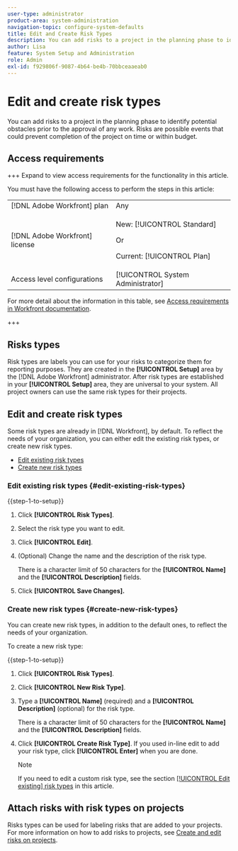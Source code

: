 ```yaml
---
user-type: administrator
product-area: system-administration
navigation-topic: configure-system-defaults
title: Edit and Create Risk Types
description: You can add risks to a project in the planning phase to identify potential obstacles prior to the approval of any work. Risks are possible events that could prevent completion of the project on time or within budget.
author: Lisa
feature: System Setup and Administration
role: Admin
exl-id: f929806f-9087-4b64-be4b-70bbceaaeab0
---
```

# Edit and create risk types

<!--DON'T DELETE, DRAFT OR HIDE THIS ARTICLE. IT IS LINKED TO THE PRODUCT, THROUGH THE CONTEXT SENSITIVE HELP LINKS.-->

You can add risks to a project in the planning phase to identify potential obstacles prior to the approval of any work. Risks are possible events that could prevent completion of the project on time or within budget.

## Access requirements

+++ Expand to view access requirements for the functionality in this article.

You must have the following access to perform the steps in this article:

<table style="table-layout:auto"> 
 <col> 
 <col> 
 <tbody> 
  <tr> 
   <td role="rowheader">[!DNL Adobe Workfront] plan</td> 
   <td>Any</td> 
  </tr> 
  <tr> 
   <td role="rowheader">[!DNL Adobe Workfront] license</td> 
   <td><p>New: [!UICONTROL Standard]</p>
   Or
   <p>Current: [!UICONTROL Plan]</p>
   </td> 
  </tr> 
  <tr> 
   <td role="rowheader">Access level configurations</td> 
   <td>[!UICONTROL System Administrator]</td>
  </tr> 
 </tbody> 
</table>

For more detail about the information in this table, see [Access requirements in Workfront documentation](/help/quicksilver/administration-and-setup/add-users/access-levels-and-object-permissions/access-level-requirements-in-documentation.md).

+++

## Risks types

Risk types are labels you can use for your risks to categorize them for reporting purposes. They are created in the **[!UICONTROL Setup]** area by the [!DNL Adobe Workfront] administrator. After risk types are established in your **[!UICONTROL Setup]** area, they are universal to your system. All project owners can use the same risk types for their projects.

## Edit and create risk types

Some risk types are already in [!DNL Workfront], by default. To reflect the needs of your organization, you can either edit the existing risk types, or create new risk types.

* [Edit existing risk types](#edit-existing-risk-types)
* [Create new risk types](#create-new-risk-types)

### Edit existing risk types {#edit-existing-risk-types}

{{step-1-to-setup}}

1. Click **[!UICONTROL Risk Types]**.
1. Select the risk type you want to edit.
1. Click **[!UICONTROL Edit]**.
1. (Optional) Change the name and the description of the risk type.

   There is a character limit of 50 characters for the **[!UICONTROL Name]** and the **[!UICONTROL Description]** fields.

1. Click **[!UICONTROL Save Changes].**

### Create new risk types {#create-new-risk-types}

You can create new risk types, in addition to the default ones, to reflect the needs of your organization.

To create a new risk type:

{{step-1-to-setup}}

1. Click **[!UICONTROL Risk Types]**.
1. Click **[!UICONTROL New Risk Type]**.
1. Type a **[!UICONTROL Name]** (required) and a **[!UICONTROL Description]** (optional) for the risk type.

   There is a character limit of 50 characters for the **[!UICONTROL Name]** and the **[!UICONTROL Description]** fields.

1. Click **[!UICONTROL Create Risk Type]**. If you used in-line edit to add your risk type, click **[!UICONTROL Enter]** when you are done.

   >[!NOTE]
   >
   >If you need to edit a custom risk type, see the section [[!UICONTROL Edit existing] risk types](#edit-existing-risk-types) in this article.

## Attach risks with risk types on projects

Risks types can be used for labeling risks that are added to your projects. For more information on how to add risks to projects, see [Create and edit risks on projects](../../../manage-work/projects/define-a-business-case/create-edit-risks-on-projects.md).
